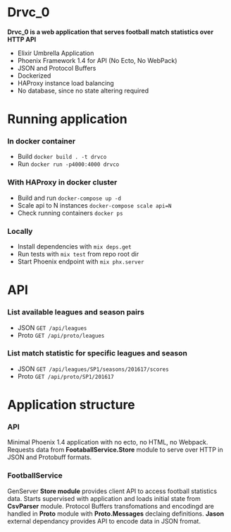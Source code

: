 # Drvc_0

**Drvc_0 is a web application that serves football match statistics over HTTP API**

  - Elixir Umbrella Application
  - Phoenix Framework 1.4 for API (No Ecto, No WebPack)
  - JSON and Protocol Buffers
  - Dockerized
  - HAProxy instance load balancing
  - No database, since no state altering required 

# Running application

### In docker container
  * Build `docker build . -t drvco`
  * Run `docker run -p4000:4000 drvco`

### With HAProxy in docker cluster 
  * Build and run `docker-compose up -d`
  * Scale api to N instances `docker-compose scale api=N`
  * Check running containers `docker ps`
  
### Locally
  * Install dependencies with `mix deps.get`
  * Run tests with `mix test` from repo root dir
  * Start Phoenix endpoint with `mix phx.server`

# API

### List available leagues and season pairs
  * JSON `GET /api/leagues`
  * Proto `GET /api/proto/leagues`

### List match statistic for specific leagues and season
  * JSON `GET /api/leagues/SP1/seasons/201617/scores`
  * Proto `GET /api/proto/SP1/201617`
 
# Application structure

### API
Minimal Phoenix 1.4 application with no ecto, no HTML, no Webpack. Requests data from **FootaballService.Store** module to serve over HTTP in JSON and Protobuff formats. 

### FootballService
GenServer **Store module** provides client API to access football statistics data. Starts supervised with application and loads initial state from **CsvParser** module. Protocol Buffers transfomations and encodingd are handled in **Proto** module with **Proto.Messages** declaing definitions. **Jason** external dependancy provides API to encode data in JSON fromat.


